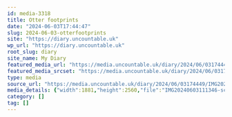 ```yaml
---
id: media-3318
title: Otter footprints
date: "2024-06-03T17:44:47"
slug: 2024-06-03-otterfootprints
site: "https://diary.uncountable.uk"
wp_url: "https://diary.uncountable.uk"
root_slug: diary
site_name: My Diary
featured_media_url: "https://media.uncountable.uk/diary/2024/06/03174449/IMG20240603111346-scaled.webp"
featured_media_srcset: "https://media.uncountable.uk/diary/2024/06/03174449/IMG20240603111346-220x300.webp 220w, https://media.uncountable.uk/diary/2024/06/03174449/IMG20240603111346-752x1024.webp 752w, https://media.uncountable.uk/diary/2024/06/03174449/IMG20240603111346-150x150.webp 150w, https://media.uncountable.uk/diary/2024/06/03174449/IMG20240603111346-470x640.webp 470w, https://media.uncountable.uk/diary/2024/06/03174449/IMG20240603111346-scaled.webp 1881w"
type: media
source_url: "https://media.uncountable.uk/diary/2024/06/03174449/IMG20240603111346-scaled.webp"
media_details: {"width":1881,"height":2560,"file":"IMG20240603111346-scaled.webp","filesize":639268,"sizes":{"medium":{"file":"IMG20240603111346-220x300.webp","width":220,"height":300,"filesize":17974,"mime_type":"image/webp","source_url":"https://media.uncountable.uk/diary/2024/06/03174449/IMG20240603111346-220x300.webp"},"large":{"file":"IMG20240603111346-752x1024.webp","width":752,"height":1024,"filesize":186130,"mime_type":"image/webp","source_url":"https://media.uncountable.uk/diary/2024/06/03174449/IMG20240603111346-752x1024.webp"},"thumbnail":{"file":"IMG20240603111346-150x150.webp","width":150,"height":150,"filesize":6710,"mime_type":"image/webp","source_url":"https://media.uncountable.uk/diary/2024/06/03174449/IMG20240603111346-150x150.webp"},"mobwidth":{"file":"IMG20240603111346-470x640.webp","width":470,"height":640,"filesize":79960,"mime_type":"image/webp","source_url":"https://media.uncountable.uk/diary/2024/06/03174449/IMG20240603111346-470x640.webp"},"full":{"file":"IMG20240603111346-scaled.webp","width":1881,"height":2560,"mime_type":"image/webp","source_url":"https://media.uncountable.uk/diary/2024/06/03174449/IMG20240603111346-scaled.webp"}},"image_meta":{"aperture":"0","credit":"","camera":"","caption":"","created_timestamp":"0","copyright":"","focal_length":"0","iso":"0","shutter_speed":"0","title":"","orientation":"0","keywords":[]},"original_image":"IMG20240603111346.webp"}
category: []
tag: []
---
```


